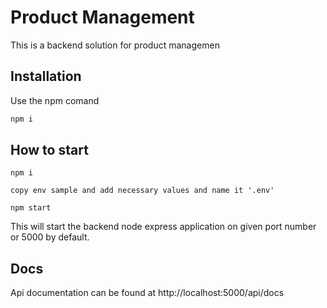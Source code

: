 # Product Management

This is a backend solution for product managemen

## Installation

Use the npm comand

```bash
npm i
```

## How to start

```node
npm i

copy env sample and add necessary values and name it '.env'

npm start
```

This will start the backend node express application on given port number or 5000 by default.

## Docs

Api documentation can be found at http://localhost:5000/api/docs
